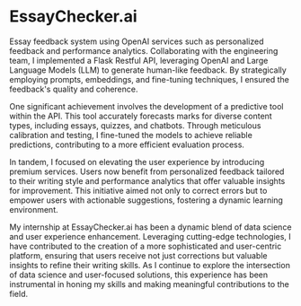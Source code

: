 # EssayChecker.ai
Essay feedback system using OpenAI
services such as personalized feedback and performance analytics. Collaborating with the engineering team, I implemented a Flask Restful API, leveraging OpenAI and Large Language Models (LLM) to generate human-like feedback. By strategically employing prompts, embeddings, and fine-tuning techniques, I ensured the feedback's quality and coherence.

One significant achievement involves the development of a predictive tool within the API. This tool accurately forecasts marks for diverse content types, including essays, quizzes, and chatbots. Through meticulous calibration and testing, I fine-tuned the models to achieve reliable predictions, contributing to a more efficient evaluation process.

In tandem, I focused on elevating the user experience by introducing premium services. Users now benefit from personalized feedback tailored to their writing style and performance analytics that offer valuable insights for improvement. This initiative aimed not only to correct errors but to empower users with actionable suggestions, fostering a dynamic learning environment.

My internship at EssayChecker.ai has been a dynamic blend of data science and user experience enhancement. Leveraging cutting-edge technologies, I have contributed to the creation of a more sophisticated and user-centric platform, ensuring that users receive not just corrections but valuable insights to refine their writing skills. As I continue to explore the intersection of data science and user-focused solutions, this experience has been instrumental in honing my skills and making meaningful contributions to the field.
